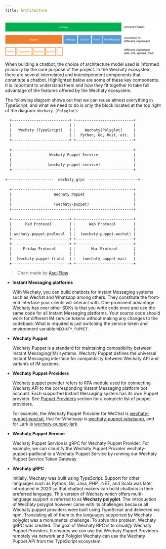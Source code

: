 ```yaml
---
title: Architecture
---
```


![Puppet Structure](../../static/img/docs/architecture.png)

When building a chatbot, the choice of architecture model used is informed primarily by the core purpose of the project. In the Wechaty ecosystem, there are several interrelated and interdependent components that constitute a chatbot. Highlighted below are some of these key components. It is important to understand them and how they fit together to take full advantage of the features offered by the Wechaty ecosystem.

The following diagram shows out that we can reuse almost everything in TypeScript, and what we need to do is only the block located at the top right of the diagram: `Wechaty (Polyglot)`.

```ascii
  +--------------------------+ +--------------------------+
  |                          | |                          |
  |   Wechaty (TypeScript)   | |    Wechaty(Polyglot)     |
  |                          | |  Python, Go, Rust, etc.  |
  +--------------------------+ +--------------------------+

  +-------------------------------------------------------+
  |                 Wechaty Puppet Service                |
  |                                                       |
  |                (wechaty-puppet-service)               |
  +-------------------------------------------------------+

+---------------------  wechaty_grpc  ----------------------+

  +-------------------------------------------------------+
  |                   Wechaty Puppet                      |
  |                                                       |
  |                   (wechaty-puppet)                    |
  +-------------------------------------------------------+

  +--------------------------+ +--------------------------+
  |      Pad Protocol        | |      Web Protocol        |
  |                          | |                          |
  | wechaty-puppet-padlocal  | |  (wechaty-puppet-wechat) |
  +--------------------------+ +--------------------------+
  +--------------------------+ +--------------------------+
  |     Friday Protocol      | |       Mac Protocol       |
  |                          | |                          |
  |  (wechaty-puppet-frida)  | |   (wechaty-puppet-mac)   |
  +--------------------------+ +--------------------------+
```

> Chart made by [AsciiFlow](http://asciiflow.com/)

- **Instant Messaging platforms**

  With Wechaty, you can build chatbots for Instant Messaging systems such as Wechat and Whatsapp among others. They constitute the front-end interface your clients will interact with. One prominent advantage Wechaty has over other SDKs is that you write code once and use the same code for all Instant Messaging platforms. Your source code should work for different IM service tokens without making any changes to the codebase. What is required is just switching the service token and environment variable `WECHATY_PUPPET`.

- **Wechaty Puppet**

  Wechaty Puppet is a standard for maintaining compatibility between Instant Messaging(IM) systems. Wechaty Puppet defines the universal Instant Messaging interface for compatibility between Wechaty API and variants of IM systems.

- **Wechaty Puppet Providers**

  Wechaty puppet provider refers to RPA module used for connecting Wechaty API to the corresponding Instant Messaging platform bot account. Each supported Instant Messaging system has its own Puppet provider. See [Puppet Providers](puppet-providers/overview.mdx) section for a complete list of puppet providers.

  For example, the Wechaty Puppet Provider for WeChat is [wechaty-puppet-wechat](https://github.com/wechaty/wechaty-puppet-wechat), that for Whatsapp is [wechaty-puppet-whatsapp](https://github.com/wechaty/wechaty-puppet-whatsapp), and for Lark is [wechaty-puppet-lark](https://github.com/wechaty/wechaty-puppet-lark).

- **Wechaty Puppet Service**

  Wechaty Puppet Service is gRPC for Wechaty Puppet Provider. For example, we can cloudify the Wechaty Puppet Provider wechaty-puppet-padlocal to a Wechaty Puppet Service by running our Wechaty Puppet Service Token Gateway.

- **Wechaty gRPC**

  Initially, Wechaty was built using TypeScript. Support for other languages such as Python, Go, Java, PHP, .NET, and Scala was later introduced in 2020 so that chatbot makers can build chatbots in their preferred language. This version of Wechaty which offers multi-language support is referred to as **Wechaty polyglot**. The introduction of Wechaty polyglot however came with its challenges because all Wechaty puppet providers were built using TypeScript and delivered via npm. Translating all of them to the languages supported by Wechaty polyglot was a monumental challenge. To solve this problem, Wechaty gRPC was created. The goal of Wechaty RPC is to _cloudify_ Wechaty Puppet Providers. It ensures we can use the Wechaty Puppet Providers remotely via network and Polyglot Wechaty can use the Wechaty Puppet API from the TypeScript ecosystem.
